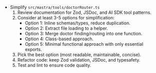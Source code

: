 - Simplify `src/mastra/tools/doctorRouter.ts`
  1. Review documentation for Zod, JSDoc, and AI SDK tool patterns.
  2. Consider at least 3-5 options for simplification:
     - Option 1: Inline schemas/types, reduce duplication.
     - Option 2: Extract file loading to a helper.
     - Option 3: Merge doctor finding/routing into one function.
     - Option 4: Class-based approach.
     - Option 5: Minimal functional approach with only essential exports.
  3. Pick the best option (most readable, maintainable, concise).
  4. Refactor code: keep Zod validation, JSDoc, and typesafety.
  5. Test and lint to ensure code quality.
